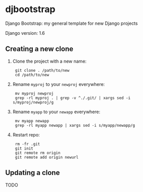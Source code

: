 djbootstrap
===========
Django Bootstrap: my general template for new Django projects

Django version: 1.6

Creating a new clone
--------------------
1. Clone the project with a new name:

        git clone . /path/to/new
        cd /path/to/new

2. Rename `myproj` to your `newproj` everywhere:

        mv myproj newproj
        grep -rl myproj . | grep -v ^./.git/ | xargs sed -i s/myproj/newproj/g

3. Rename `myapp` to your `newapp` everywhere:

        mv myapp newapp
        grep -rl myapp newapp | xargs sed -i s/myapp/newapp/g

4. Restart repo:

        rm -fr .git
        git init
        git remote rm origin
        git remote add origin newurl

Updating a clone
----------------
TODO
